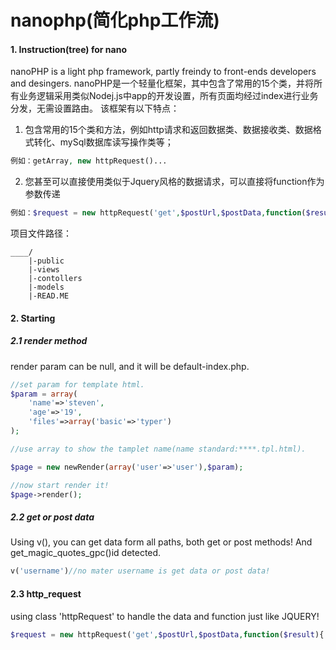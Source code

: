#  nanophp(简化php工作流)
#### 1. Instruction(tree) for nano
nanoPHP is a light php framework, partly freindy to front-ends developers and desingers.
nanoPHP是一个轻量化框架，其中包含了常用的15个类，并将所有业务逻辑采用类似Nodej.js中app的开发设置，所有页面均经过index进行业务分发，无需设置路由。
该框架有以下特点：
1. 包含常用的15个类和方法，例如http请求和返回数据类、数据接收类、数据格式转化、mySql数据库读写操作类等；
```php
例如：getArray, new httpRequest()...
```
2. 您甚至可以直接使用类似于Jquery风格的数据请求，可以直接将function作为参数传递
```php
例如：$request = new httpRequest('get',$postUrl,$postData,function($result){ $reuslt ...});
```
项目文件路径：
```
____/
    |-public
    |-views
    |-contollers
    |-models
    |-READ.ME
```

#### 2. Starting

##### 2.1 render method
render param can be null, and it will be default-index.php.
```php
//set param for template html.
$param = array(
	'name'=>'steven',
	'age'=>'19',
	'files'=>array('basic'=>'typer')
);

//use array to show the tamplet name(name standard:****.tpl.html).

$page = new newRender(array('user'=>'user'),$param);

//now start render it!
$page->render();
```
##### 2.2 get or post data
Using v(), you can get data form all paths, both get or post methods! And get_magic_quotes_gpc()id detected.


```php
v('username')//no mater username is get data or post data!
```
#### 2.3 http_request
using class 'httpRequest' to handle the data and function just like JQUERY!

```php
$request = new httpRequest('get',$postUrl,$postData,function($result){ $reuslt ...});
```
